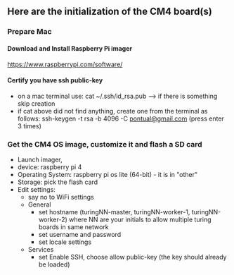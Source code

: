 ## Here are the initialization of the CM4 board(s)

### Prepare Mac
#### Download and Install Raspberry Pi imager
https://www.raspberrypi.com/software/
#### Certify you have ssh public-key
- on a mac terminal use: cat ~/.ssh/id_rsa.pub  --> if there is something skip creation
- if cat above did not find anything, create one from the terminal as follows:
  ssh-keygen -t rsa -b 4096 -C pontual@gmail.com (press enter 3 times)


### Get the CM4 OS image, customize it and flash a SD card
- Launch imager,
- device: raspberry pi 4
- Operating System: raspberry pi os lite (64-bit) - it is in "other"
- Storage: pick the flash card
- Edit settings:
  - say no to WiFi settings   
  - General   
    - set hostname (turingNN-master, turingNN-worker-1, turingNN-worker-2)
      where NN are your initials to allow multiple turing boards in same network
    - set username and password
    - set locale settings
  - Services
    - set Enable SSH, choose allow public-key (the key should already be loaded)
